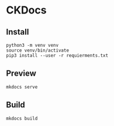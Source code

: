# CKDocs

## Install
    python3 -m venv venv
    source venv/bin/activate
    pip3 install --user -r requierments.txt

## Preview
    mkdocs serve

## Build
    mkdocs build    